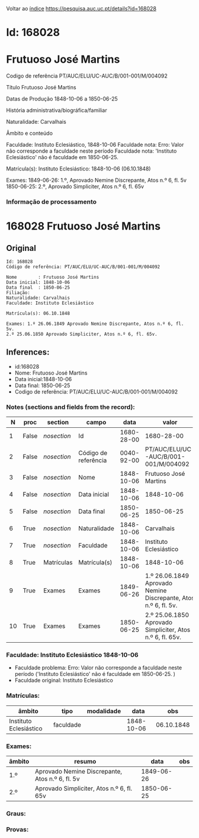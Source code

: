 
Voltar ao [índice](00%20Lista.md)
https://pesquisa.auc.uc.pt/details?id=168028

# Id: 168028
# Frutuoso José Martins

Codigo de referência
PT/AUC/ELU/UC-AUC/B/001-001/M/004092

Título
Frutuoso José Martins

Datas de Produção
1848-10-06 a 1850-06-25

História administrativa/biográfica/familiar

Naturalidade: Carvalhais


Âmbito e conteúdo

Faculdade: Instituto Eclesiástico, 1848-10-06 
Faculdade nota: Erro: Valor não corresponde a faculdade neste período
Faculdade nota: 'Instituto Eclesiástico' não é faculdade em 1850-06-25.  

Matrícula(s):
Instituto Eclesiástico: 1848-10-06 (06.10.1848)

Exames:
1849-06-26:  1.º, Aprovado Nemine Discrepante, Atos n.º 6, fl. 5v
1850-06-25:  2.º, Aprovado Simpliciter, Atos n.º 6, fl. 65v


### Informação de processamento
# 168028 Frutuoso José Martins

## Original
```
Id: 168028
Código de referência: PT/AUC/ELU/UC-AUC/B/001-001/M/004092

Nome        : Frutuoso José Martins
Data inicial: 1848-10-06
Data final  : 1850-06-25
Filiação:
Naturalidade: Carvalhais
Faculdade: Instituto Eclesiástico

Matrícula(s): 06.10.1848

Exames: 1.º 26.06.1849 Aprovado Nemine Discrepante, Atos n.º 6, fl. 5v.
2.º 25.06.1850 Aprovado Simpliciter, Atos n.º 6, fl. 65v.

```
## Inferences:
* id:168028
* Nome: Frutuoso José Martins
* Data inicial:1848-10-06
* Data final: 1850-06-25
* Codigo de referência: PT/AUC/ELU/UC-AUC/B/001-001/M/004092

### Notes (sections and fields from the record):
|N   |proc   |section      |campo                 |data        |valor                                                            |obs         |
|----|-------|-------------|----------------------|------------|-----------------------------------------------------------------|------------|
|1   |False  |*nosection*  |Id                    |1680-28-00  |1680-28-00                                                       |168028      |
|2   |False  |*nosection*  |Código de referência  |0040-92-00  |PT/AUC/ELU/UC-AUC/B/001-001/M/004092                             |            |
|3   |False  |*nosection*  |Nome                  |1848-10-06  |Frutuoso José Martins                                            |            |
|4   |False  |*nosection*  |Data inicial          |1848-10-06  |1848-10-06                                                       |1848-10-06  |
|5   |False  |*nosection*  |Data final            |1850-06-25  |1850-06-25                                                       |1850-06-25  |
|6   |True   |*nosection*  |Naturalidade          |1848-10-06  |Carvalhais                                                       |            |
|7   |True   |*nosection*  |Faculdade             |1848-10-06  |Instituto Eclesiástico                                           |            |
|8   |True   |Matrículas   |Matrícula(s)          |1848-10-06  |1848-10-06                                                       |06.10.1848  |
|9   |True   |Exames       |Exames                |1849-06-26  |1.º 26.06.1849 Aprovado Nemine Discrepante, Atos n.º 6, fl. 5v.  |            |
|10  |True   |Exames       |Exames                |1850-06-25  |2.º 25.06.1850 Aprovado Simpliciter, Atos n.º 6, fl. 65v.        |            |
### Faculdade: Instituto Eclesiástico 1848-10-06 
* Faculdade problema: Erro: Valor não corresponde a faculdade neste período ('Instituto Eclesiástico' não é faculdade em 1850-06-25.  )
* Faculdade original: Instituto Eclesiástico

### Matrículas:
|âmbito                  |tipo       |modalidade|data        |obs         |
|------------------------|-----------|----------|------------|------------|
|Instituto Eclesiástico  |faculdade  |          |1848-10-06  |06.10.1848  |

### Exames:
|âmbito|resumo                                           |data        |obs|
|------|-------------------------------------------------|------------|---|
|1.º   |Aprovado Nemine Discrepante, Atos n.º 6, fl. 5v  |1849-06-26  |   |
|2.º   |Aprovado Simpliciter, Atos n.º 6, fl. 65v        |1850-06-25  |   |

### Graus:

### Provas:


